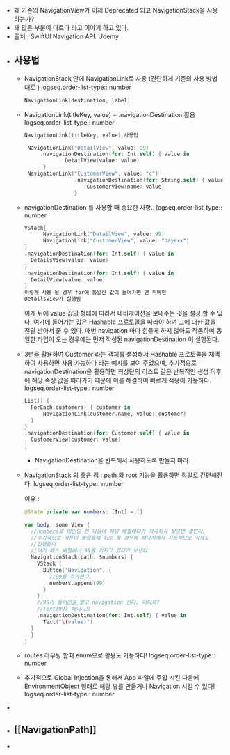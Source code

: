 - 왜 기존의 NavigationView가 이제 Deprecated 되고 NavigationStack을 사용하는가?
- 꽤 많은 부분이 다르다 라고 이야기 하고 있다.
- 출처 : SwiftUI Navigation API. Udemy
- ## 사용법
	- NavigationStack 안에 NavigationLink로 사용 (간단하게 기존의 사용 방법대로 )
	  logseq.order-list-type:: number
	  ```swift
	  NavigationLink(destination, label) 
	  ```
	- NavigationLink(titleKey, value) + .navigationDestination 활용  
	  logseq.order-list-type:: number
	  ```swift
	  NavigationLink(titleKey, value) 사용법
	  
	   NavigationLink("DetailView", value: 99)
	       .navigationDestination(for: Int.self) { value in
	               DetailView(value: value)
	        }
	   NavigationLink("CustomerView", value: "c")
	                  .navigationDestination(for: String.self) { value in
	                      CustomerView(name: value)
	                  }
	  ```
	- navigationDestination 를 사용할 때 중요한 사항..
	  logseq.order-list-type:: number
	  ```swift
	  VStack{
	        NavigationLink("DetailView", value: 99)
	        NavigationLink("CustomerView", value: "dayexx")
	  }
	  .navigationDestination(for: Int.self) { value in
	  	DetailsView(value: value)
	  }
	  .navigationDestination(for: Int.self) { value in
	  	DetailView(value: value)
	  }
	  이렇게 사용 될 경우 for에 동알한 값이 들어가면 맨 위에인
	  DetailsView가 실행됨
	  ```
	  이게 뒤에 value 값의 형태에 따라서 네비게이션을 보내주는 것을 설정 할 수 있다.
	  여기에 들어가는 값은 Hashable 프로토콜을 따라야 하며 그에 대한 값을 전달 받아서 줄 수 있다. 매번 navigation 마다 힘들게 하지 않아도 작동하며 동일한 타입이 오는 경우에는 먼저 작성된 navigationDestination 이 실행된다.
	- 3번을 활용하여 Customer 라는 객체를 생성해서 Hashable 프로토콜을 채택하여 사용하면 사용 가능하다 라는 예시를 보여 주었으며, 추가적으로 navigationDestination을 활용하면 최상단의 리스트 같은 반복적인 생성 이후에 해당 속성 값을 따라가기 때문에 이를 해결하여 빠르게 적용이 가능하다.
	  logseq.order-list-type:: number
	  ```swift
	  List() {
	  	ForEach(customers) { customer in
	  		NavigationLink(customer.name, value: customer)
	  	}
	  }
	  .navigationDestination(for: Customer.self) { value in
	  	CustomerView(customer: value)
	  }
	  ```
	  * NavigationDestination을 반복해서 사용하도록 만들지 마라.
	- NavigationStack 의 좋은 점 : path 와 root 기능을 활용하면 정말로 간편해진다.
	  logseq.order-list-type:: number
	  
	  이유 :
	  ```swift
	  @State private var numbers: [Int] = []
	      
	  var body: some View {
	    //numbers로 바인딩 한 다음에 해당 배열에다가 차곡차곡 쌓으면 쌓인다.
	    //추가적으로 버튼이 뉼렸을때 뒤로 올 경우에 페이지에서 자동적으로 삭제도
	    //진행한다
	    //여기 패스 배열에서 99를 가지고 있다가 보낸다.
	    NavigationStack(path: $numbers) {
	      VStack {
	        Button("Navigation") {
	          //99를 추가한다.
	          numbers.append(99)
	        }
	      }
	      //99가 들어온걸 알고 navigation 한다. 어디로?
	      //Text(99) 페이지로
	      .navigationDestination(for: Int.self) { value in
	  		Text("\(value)")
	  	}
	    }
	  }
	  ```
	- routes 라우팅 할때 enum으로 활용도 가능하다!
	  logseq.order-list-type:: number
	- 추가적으로 Global Injection을 통해서 App 파일에 주입 시킨 다음에 EnvironmentObject 형태로 해당 뷰를 만들거나 Navigation 시킬 수 있다!
	  logseq.order-list-type:: number
-
- ## [[NavigationPath]]
-